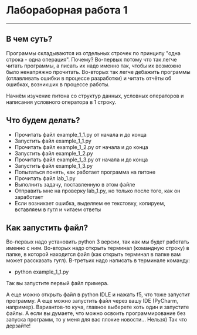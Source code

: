 # Лабораборная работа 1
___
## В чем суть?
Программы складываются из отдельных строчек по принципу "одна строка - одна операция".
Почему? Во-первых потому что так легче читать программы, а писать их надо именно так, чтобы их возможно было ненапряжно прочитать.
Во-вторых так легче дебажить программы (отлавливать ошибки в процессе разработки) и читать отчёты об ошибках, возникших в процессе работы.

Начнём изучение питона со структур данных, условных операторов и написания условного оператора в 1 строку.

## Что будем делать?
- Прочитать файл example_1_1.py от начала и до конца
- Запустить файл example_1_1.py
- Прочитать файл example_1_2.py от начала и до конца
- Запустить файл example_1_2.py
- Прочитать файл example_1_3.py от начала и до конца
- Запустить файл example_1_3.py
- Попытаться понять, как работает программа на питоне
- Прочитать файл lab_1.py
- Выполнить задачу, поставленную в этом файле
- Отправить мне на проверку lab_1.py, но только после того, как он заработает
- Если возникает ошибка, выделяем ее текстовку, копируем, вставляем в гугл и читаем ответы

## Как запустить файл?
Во-первых надо установить python 3 версии, так как мы будет работать именно с ним.
Во-вторых надо открыть терминал (командную строку) в папке, в которой находится файл (как открыть терминал в папке вам может рассказать гугл).
В-третьих надо написать в терминале команду:
- python example_1_1.py

Так вы запустите первый файл примера. 

А еще можно открыть файл в python IDLE и нажать f5, что тоже запустит программу.
А еще можно запустить файл через вашу IDE (PyCharm, например).
Вариантов-то куча, главное выберете хоть один и запустите файлы.
А если вы думаете, что можно освоить программирование без запуска программ, то у меня для вас плохие новости... Нельзя)
Так что дерзайте!